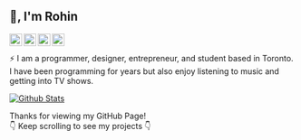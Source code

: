 ## 👋, I'm Rohin
<a href="https://r0h.in/discord">
    <img align="left" alt="Discord" width="22px" src="https://simpleicons.org/icons/discord.svg" />
</a>

<a href="https://r0h.in/email">
    <img align="left" alt="Email" width="22px" src="https://simpleicons.org/icons/gmail.svg" />
</a>

<a href="https://twitter.com/r0hin12">
    <img align="left" alt="Twitter" width="22px" src="https://simpleicons.org/icons/twitter.svg" />
</a>

<a href="https://r0h.in">
    <img align="left" alt="Twitter" width="22px" src="https://image.flaticon.com/icons/svg/876/876765.svg" />
</a>

<br><br>
⚡️ I am a programmer, designer, entrepreneur, and student based in Toronto. I have been programming for years but also enjoy listening to music and getting into TV shows.

[![Github Stats](https://github-readme-stats.vercel.app/api?username=r0hin)](https://github.com/anuraghazra/github-readme-stats)

Thanks for viewing my GitHub Page!
<br>
👇 Keep scrolling to see my projects 👇

